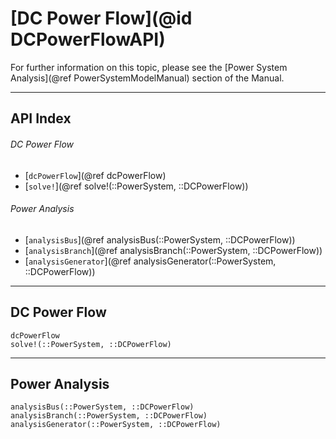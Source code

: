 # [DC Power Flow](@id DCPowerFlowAPI)

For further information on this topic, please see the [Power System Analysis](@ref PowerSystemModelManual) section of the Manual.

---

## API Index

###### DC Power Flow
* [`dcPowerFlow`](@ref dcPowerFlow)
* [`solve!`](@ref solve!(::PowerSystem, ::DCPowerFlow))

###### Power Analysis
* [`analysisBus`](@ref analysisBus(::PowerSystem, ::DCPowerFlow))
* [`analysisBranch`](@ref analysisBranch(::PowerSystem, ::DCPowerFlow))
* [`analysisGenerator`](@ref analysisGenerator(::PowerSystem, ::DCPowerFlow))

---

## DC Power Flow
```@docs
dcPowerFlow
solve!(::PowerSystem, ::DCPowerFlow)
```

---

## Power Analysis
```@docs
analysisBus(::PowerSystem, ::DCPowerFlow)
analysisBranch(::PowerSystem, ::DCPowerFlow)
analysisGenerator(::PowerSystem, ::DCPowerFlow)
```